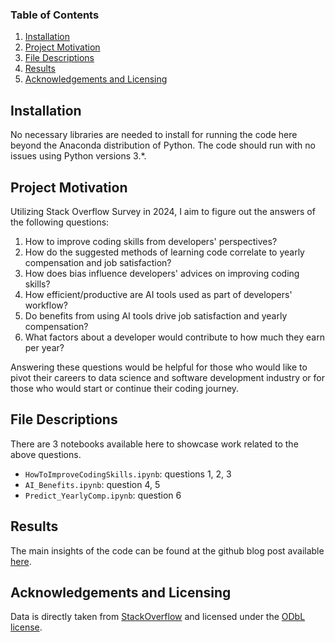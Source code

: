 ### Table of Contents

1. [Installation](#installation)
2. [Project Motivation](#motivation)
3. [File Descriptions](#files)
4. [Results](#results)
5. [Acknowledgements and Licensing](#licensing)

## Installation <a name="installation"></a>

No necessary libraries are needed to install for running the code here beyond the Anaconda distribution of Python.  The code should run with no issues using Python versions 3.*.

## Project Motivation<a name="motivation"></a>

Utilizing Stack Overflow Survey in 2024, I aim to figure out the answers of the following questions:

1. How to improve coding skills from developers' perspectives?
2. How do the suggested methods of learning code correlate to yearly compensation and job satisfaction?
3. How does bias influence developers' advices on improving coding skills?
4. How efficient/productive are AI tools used as part of developers' workflow?
5. Do benefits from using AI tools drive job satisfaction and yearly compensation?
6. What factors about a developer would contribute to how much they earn per year?

Answering these questions would be helpful for those who would like to pivot their careers to data science and software development industry or for those who would start or continue their coding journey.


## File Descriptions <a name="files"></a>

There are 3 notebooks available here to showcase work related to the above questions.

* `HowToImproveCodingSkills.ipynb`: questions 1, 2, 3
* `AI_Benefits.ipynb`: question 4, 5
* `Predict_YearlyComp.ipynb`: question 6 

## Results<a name="results"></a>

The main insights of the code can be found at the github blog post available [here](https://medium.com/@josh_2774/how-do-you-become-a-developer-5ef1c1c68711).

## Acknowledgements and Licensing <a name="licensing"></a>

Data is directly taken from [StackOverflow](https://survey.stackoverflow.co/) and licensed under the [ODbL license](https://opendatacommons.org/licenses/odbl/1-0/).
